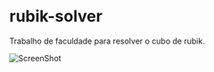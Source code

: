rubik-solver
============

Trabalho de faculdade para resolver o cubo de rubik.

![ScreenShot](https://github.com/yuripourre/rubik-solver/blob/master/cube.png?raw=true)

